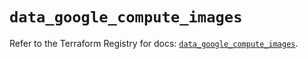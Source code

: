 # `data_google_compute_images`

Refer to the Terraform Registry for docs: [`data_google_compute_images`](https://registry.terraform.io/providers/hashicorp/google/6.46.0/docs/data-sources/compute_images).
